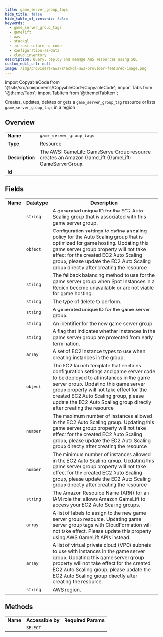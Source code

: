 ```yaml
---
title: game_server_group_tags
hide_title: false
hide_table_of_contents: false
keywords:
  - game_server_group_tags
  - gamelift
  - aws
  - stackql
  - infrastructure-as-code
  - configuration-as-data
  - cloud inventory
description: Query, deploy and manage AWS resources using SQL
custom_edit_url: null
image: /img/providers/aws/stackql-aws-provider-featured-image.png
---
```


import CopyableCode from '@site/src/components/CopyableCode/CopyableCode';
import Tabs from '@theme/Tabs';
import TabItem from '@theme/TabItem';

Creates, updates, deletes or gets a <code>game_server_group_tag</code> resource or lists <code>game_server_group_tags</code> in a region

## Overview
<table><tbody>
<tr><td><b>Name</b></td><td><code>game_server_group_tags</code></td></tr>
<tr><td><b>Type</b></td><td>Resource</td></tr>
<tr><td><b>Description</b></td><td>The AWS::GameLift::GameServerGroup resource creates an Amazon GameLift (GameLift) GameServerGroup.</td></tr>
<tr><td><b>Id</b></td><td><CopyableCode code="aws.gamelift.game_server_group_tags" /></td></tr>
</tbody></table>

## Fields
<table><tbody><tr><th>Name</th><th>Datatype</th><th>Description</th></tr><tr><td><CopyableCode code="auto_scaling_group_arn" /></td><td><code>string</code></td><td>A generated unique ID for the EC2 Auto Scaling group that is associated with this game server group.</td></tr>
<tr><td><CopyableCode code="auto_scaling_policy" /></td><td><code>object</code></td><td>Configuration settings to define a scaling policy for the Auto Scaling group that is optimized for game hosting. Updating this game server group property will not take effect for the created EC2 Auto Scaling group, please update the EC2 Auto Scaling group directly after creating the resource.</td></tr>
<tr><td><CopyableCode code="balancing_strategy" /></td><td><code>string</code></td><td>The fallback balancing method to use for the game server group when Spot Instances in a Region become unavailable or are not viable for game hosting.</td></tr>
<tr><td><CopyableCode code="delete_option" /></td><td><code>string</code></td><td>The type of delete to perform.</td></tr>
<tr><td><CopyableCode code="game_server_group_arn" /></td><td><code>string</code></td><td>A generated unique ID for the game server group.</td></tr>
<tr><td><CopyableCode code="game_server_group_name" /></td><td><code>string</code></td><td>An identifier for the new game server group.</td></tr>
<tr><td><CopyableCode code="game_server_protection_policy" /></td><td><code>string</code></td><td>A flag that indicates whether instances in the game server group are protected from early termination.</td></tr>
<tr><td><CopyableCode code="instance_definitions" /></td><td><code>array</code></td><td>A set of EC2 instance types to use when creating instances in the group.</td></tr>
<tr><td><CopyableCode code="launch_template" /></td><td><code>object</code></td><td>The EC2 launch template that contains configuration settings and game server code to be deployed to all instances in the game server group. Updating this game server group property will not take effect for the created EC2 Auto Scaling group, please update the EC2 Auto Scaling group directly after creating the resource.</td></tr>
<tr><td><CopyableCode code="max_size" /></td><td><code>number</code></td><td>The maximum number of instances allowed in the EC2 Auto Scaling group. Updating this game server group property will not take effect for the created EC2 Auto Scaling group, please update the EC2 Auto Scaling group directly after creating the resource.</td></tr>
<tr><td><CopyableCode code="min_size" /></td><td><code>number</code></td><td>The minimum number of instances allowed in the EC2 Auto Scaling group. Updating this game server group property will not take effect for the created EC2 Auto Scaling group, please update the EC2 Auto Scaling group directly after creating the resource.</td></tr>
<tr><td><CopyableCode code="role_arn" /></td><td><code>string</code></td><td>The Amazon Resource Name (ARN) for an IAM role that allows Amazon GameLift to access your EC2 Auto Scaling groups.</td></tr>
<tr><td><CopyableCode code="tags" /></td><td><code>array</code></td><td>A list of labels to assign to the new game server group resource. Updating game server group tags with CloudFormation will not take effect. Please update this property using AWS GameLift APIs instead.</td></tr>
<tr><td><CopyableCode code="vpc_subnets" /></td><td><code>array</code></td><td>A list of virtual private cloud (VPC) subnets to use with instances in the game server group. Updating this game server group property will not take effect for the created EC2 Auto Scaling group, please update the EC2 Auto Scaling group directly after creating the resource.</td></tr>
<tr><td><CopyableCode code="region" /></td><td><code>string</code></td><td>AWS region.</td></tr>
</tbody></table>

## Methods

<table><tbody>
  <tr>
    <th>Name</th>
    <th>Accessible by</th>
    <th>Required Params</th>
  </tr>
  <tr>
    <td><CopyableCode code="view" /></td>
    <td><code>SELECT</code></td>
    <td><CopyableCode code="region" /></td>
  </tr>
</tbody></table>








